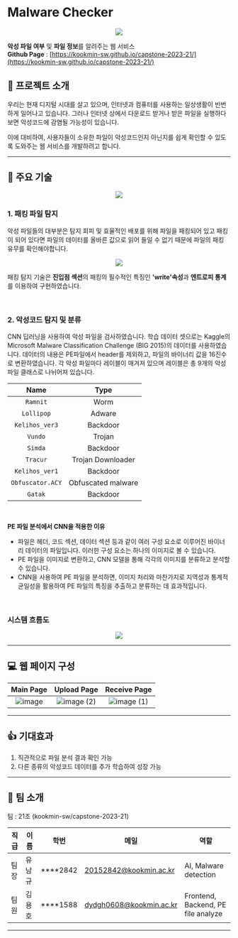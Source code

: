 # Malware Checker

<p align="center"><img src="https://github.com/kookmin-sw/capstone-2023-21/assets/39542937/e2ebce95-c45d-4d75-a38d-2c42cf9a38ca"></p>  

**악성 파일 여부** 및 **파일 정보**를 알려주는 웹 서비스  
**Github Page** : [https://kookmin-sw.github.io/capstone-2023-21/](https://kookmin-sw.github.io/capstone-2023-21/)

## 📖 프로젝트 소개

우리는 현재 디지털 시대를 살고 있으며, 인터넷과 컴퓨터를 사용하는 일상생활이 빈번하게 일어나고 있습니다. 그러나 인터넷 상에서 다운로드 받거나 받은 파일을 실행하다 보면 악성코드에 감염될 가능성이 있습니다.

이에 대비하여, 사용자들이 소유한 파일이 악성코드인지 아닌지를 쉽게 확인할 수 있도록 도와주는 웹 서비스를 개발하려고 합니다.

---

## 🔧 주요 기술

<p align="center"><img src="https://github.com/kookmin-sw/capstone-2023-21/assets/39542937/3dab7f3a-cf5b-4200-adbc-e1109c1e06b6"></p>

### 1. **패킹 파일 탐지**

악성 파일들의 대부분은 탐지 회피 및 효율적인 배포를 위해 파일을 패킹되어 있고 패킹이 되어 있다면 파일의 데이터를 올바른 값으로 읽어 들일 수 없기 때문에 파일의 패킹 유무를 확인해야합니다.

<p align="center"><img src="https://github.com/kookmin-sw/capstone-2023-21/assets/39542937/b16bf5ed-1fee-451f-b41b-48960dd4a4c6"></p>

패킹 탐지 기술은 **진입점 섹션**의 패킹의 필수적인 특징인 **'write'속성**과 **엔트로피 통계**를 이용하여 구현하였습니다.

</br>

### 2. **악성코드 탐지 및 분류**

CNN 딥러닝을 사용하여 악성 파일을 검사하였습니다. 학습 데이터 셋으로는 Kaggle의 Microsoft Malware Classification Challenge (BIG 2015)의 데이터를 사용하였습니다. 데이터의 내용은 PE파일에서 header를 제외하고, 파일의 바이너리 값을 16진수로 변환하였습니다. 각 악성 파일마다 레이블이 매겨져 있으며 레이블은 총 9개의 악성 파일 클래스로 나뉘어져 있습니다.


|       Name       |         Type       |
| :--------------: | :----------------: |
|     `Ramnit`     |           Worm        |
|    `Lollipop`    |          Adware       |
|  `Kelihos_ver3`  |         Backdoor      |
|     `Vundo`      |           Trojan       |
|     `Simda`      |          Backdoor      |
|     `Tracur`     |     Trojan Downloader  |
|  `Kelihos_ver1`  |         Backdoor      |
| `Obfuscator.ACY` |   Obfuscated malware |
|     `Gatak`      |        Backdoor      |


</br>


**PE 파일 분석에서 CNN을 적용한 이유**
- 파일은 헤더, 코드 섹션, 데이터 섹션 등과 같이 여러 구성 요소로 이루어진 바이너리 데이터의 파일입니다. 이러한 구성 요소는 하나의 이미지로 볼 수 있습니다.
- PE 파일을 이미지로 변환하고, CNN 모델을 통해 각각의 이미지를 분류하고 분석할 수 있습니다.
- CNN을 사용하여 PE 파일을 분석하면, 이미지 처리와 마찬가지로 지역성과 통계적 균일성을 활용하여 PE 파일의 특징을 추출하고 분류하는 데 효과적입니다.

</br>

### **시스템 흐름도**

<p align="center"><img src="https://github.com/kookmin-sw/capstone-2023-21/assets/39542937/7b7ba380-9cd9-4057-9e49-520db13ce00d"></p>


---

## 💻 웹 페이지 구성

|Main Page|Upload Page|Receive Page|
|:-:|:-:|:-:|
|![image](https://github.com/kookmin-sw/capstone-2023-21/assets/39542937/f66b3399-7134-4283-9a7d-d46f089d19fa)|![image (2)](https://github.com/kookmin-sw/capstone-2023-21/assets/39542937/00360df0-9dbe-4c4b-b392-f527ed47fb0c)|![image (1)](https://github.com/kookmin-sw/capstone-2023-21/assets/39542937/06a07347-377f-4d97-a693-3796d9dc25f1)|

---

## 👍 기대효과

1. 직관적으로 파일 분석 결과 확인 가능
2. 다른 종류의 악성코드 데이터를 추가 학습하여 성장 가능

---

## 👫 팀 소개

팀 : 21조 (kookmin-sw/capstone-2023-21)

직급 | 이름 | 학번 | 메일 | 역할 |
---|---|---|---|---|
팀장 | 유남규 | ****2842 | 20152842@kookmin.ac.kr | AI, Malware detection
팀원 | 김용호 | ****1588 | dydgh0608@kookmin.ac.kr | Frontend, Backend, PE file analyze

---



